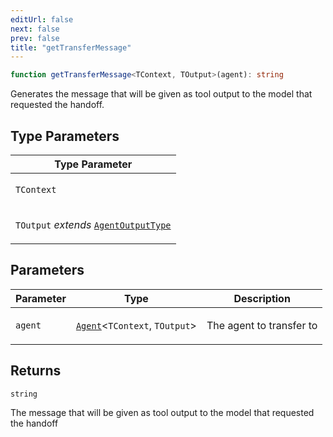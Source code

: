 ```yaml
---
editUrl: false
next: false
prev: false
title: "getTransferMessage"
---
```


```ts
function getTransferMessage<TContext, TOutput>(agent): string
```

Generates the message that will be given as tool output to the model that requested the handoff.

## Type Parameters

<table>
<thead>
<tr>
<th>Type Parameter</th>
</tr>
</thead>
<tbody>
<tr>
<td>

`TContext`

</td>
</tr>
<tr>
<td>

`TOutput` *extends* [`AgentOutputType`](/openai-agents-js/openai/agents/type-aliases/agentoutputtype/)

</td>
</tr>
</tbody>
</table>

## Parameters

<table>
<thead>
<tr>
<th>Parameter</th>
<th>Type</th>
<th>Description</th>
</tr>
</thead>
<tbody>
<tr>
<td>

`agent`

</td>
<td>

[`Agent`](/openai-agents-js/openai/agents/classes/agent/)\<`TContext`, `TOutput`\>

</td>
<td>

The agent to transfer to

</td>
</tr>
</tbody>
</table>

## Returns

`string`

The message that will be given as tool output to the model that requested the handoff
